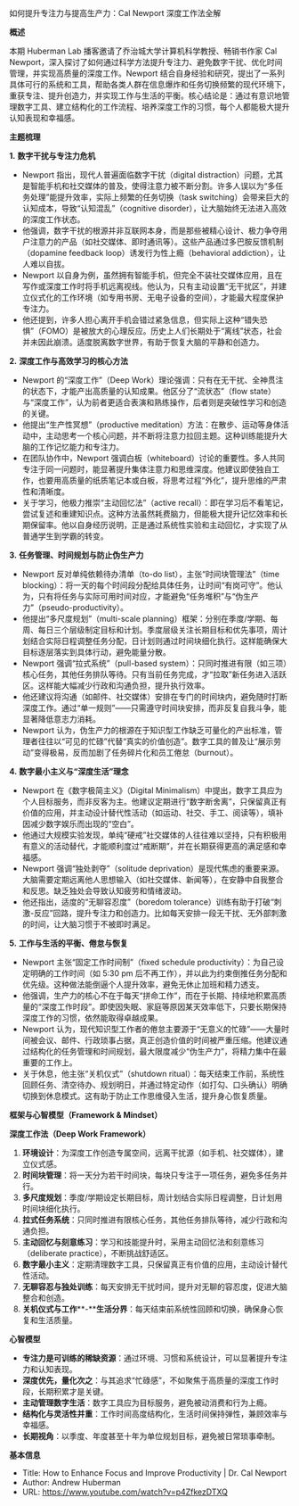 如何提升专注力与提高生产力：Cal Newport 深度工作法全解

  

**概述**

  

本期 Huberman Lab 播客邀请了乔治城大学计算机科学教授、畅销书作家 Cal Newport，深入探讨了如何通过科学方法提升专注力、避免数字干扰、优化时间管理，并实现高质量的深度工作。Newport 结合自身经验和研究，提出了一系列具体可行的系统和工具，帮助各类人群在信息爆炸和任务切换频繁的现代环境下，重获专注、提升创造力，并实现工作与生活的平衡。核心结论是：通过有意识地管理数字工具、建立结构化的工作流程、培养深度工作的习惯，每个人都能极大提升认知表现和幸福感。

  

**主题梳理**

  

**1.** **数字干扰与专注力危机**

- Newport 指出，现代人普遍面临数字干扰（digital distraction）问题，尤其是智能手机和社交媒体的普及，使得注意力被不断分割。许多人误以为“多任务处理”能提升效率，实际上频繁的任务切换（task switching）会带来巨大的认知成本，导致“认知混乱”（cognitive disorder），让大脑始终无法进入高效的深度工作状态。
- 他强调，数字干扰的根源并非互联网本身，而是那些被精心设计、极力争夺用户注意力的产品（如社交媒体、即时通讯等）。这些产品通过多巴胺反馈机制（dopamine feedback loop）诱发行为性上瘾（behavioral addiction），让人难以自拔。
- Newport 以自身为例，虽然拥有智能手机，但完全不装社交媒体应用，且在写作或深度工作时将手机远离视线。他认为，只有主动设置“无干扰区”，并建立仪式化的工作环境（如专用书房、无电子设备的空间），才能最大程度保护专注力。
- 他还提到，许多人担心离开手机会错过紧急信息，但实际上这种“错失恐惧”（FOMO）是被放大的心理反应。历史上人们长期处于“离线”状态，社会并未因此崩溃。适度脱离数字世界，有助于恢复大脑的平静和创造力。

  

**2.** **深度工作与高效学习的核心方法**

- Newport 的“深度工作”（Deep Work）理论强调：只有在无干扰、全神贯注的状态下，才能产出高质量的认知成果。他区分了“流状态”（flow state）与“深度工作”，认为前者更适合表演和熟练操作，后者则是突破性学习和创造的关键。
- 他提出“生产性冥想”（productive meditation）方法：在散步、运动等身体活动中，主动思考一个核心问题，并不断将注意力拉回主题。这种训练能提升大脑的工作记忆能力和专注力。
- 在团队协作中，Newport 强调白板（whiteboard）讨论的重要性。多人共同专注于同一问题时，能显著提升集体注意力和思维深度。他建议即使独自工作，也要用高质量的纸质笔记本或白板，将思考过程“外化”，提升思维的严肃性和清晰度。
- 关于学习，他极力推崇“主动回忆法”（active recall）：即在学习后不看笔记，尝试复述和重建知识点。这种方法虽然耗费脑力，但能极大提升记忆效率和长期保留率。他以自身经历说明，正是通过系统性实验和主动回忆，才实现了从普通学生到学霸的转变。

  

**3.** **任务管理、时间规划与防止伪生产力**

- Newport 反对单纯依赖待办清单（to-do list），主张“时间块管理法”（time blocking）：将一天的每个时间段分配给具体任务，让时间“有岗可守”。他认为，只有将任务与实际可用时间对应，才能避免“任务堆积”与“伪生产力”（pseudo-productivity）。
- 他提出“多尺度规划”（multi-scale planning）框架：分别在季度/学期、每周、每日三个层级制定目标和计划。季度层级关注长期目标和优先事项，周计划结合实际日程调整任务分配，日计划则通过时间块细化执行。这样能确保大目标逐层落实到具体行动，避免能量分散。
- Newport 强调“拉式系统”（pull-based system）：只同时推进有限（如三项）核心任务，其他任务排队等待。只有当前任务完成，才“拉取”新任务进入活跃区。这样能大幅减少行政和沟通负担，提升执行效率。
- 他还建议将沟通（如邮件、社交媒体）安排在专门的时间块内，避免随时打断深度工作。通过“单一规则”——只需遵守时间块安排，而非反复自我斗争，能显著降低意志力消耗。
- Newport 认为，伪生产力的根源在于知识型工作缺乏可量化的产出标准，管理者往往以“可见的忙碌”代替“真实的价值创造”。数字工具的普及让“展示劳动”变得极易，反而加剧了任务碎片化和员工倦怠（burnout）。

  

**4.** **数字最小主义与“深度生活”理念**

- Newport 在《数字极简主义》（Digital Minimalism）中提出，数字工具应为个人目标服务，而非反客为主。他建议定期进行“数字断舍离”，只保留真正有价值的应用，并主动设计替代性活动（如运动、社交、手工、阅读等），填补因减少数字娱乐而出现的“空白”。
- 他通过大规模实验发现，单纯“硬戒”社交媒体的人往往难以坚持，只有积极用有意义的活动替代，才能顺利度过“戒断期”，并在长期获得更高的满足感和幸福感。
- Newport 强调“独处剥夺”（solitude deprivation）是现代焦虑的重要来源。大脑需要定期远离他人思想输入（如社交媒体、新闻等），在安静中自我整合和反思。缺乏独处会导致认知疲劳和情绪波动。
- 他还指出，适度的“无聊容忍度”（boredom tolerance）训练有助于打破“刺激-反应”回路，提升专注力和创造力。比如每天安排一段无干扰、无外部刺激的时间，让大脑习惯于不被即时满足。

  

**5.** **工作与生活的平衡、倦怠与恢复**

- Newport 主张“固定工作时间制”（fixed schedule productivity）：为自己设定明确的工作时间（如 5:30 pm 后不再工作），并以此为约束倒推任务分配和优先级。这种做法能倒逼个人提升效率，避免无休止加班和精力透支。
- 他强调，生产力的核心不在于每天“拼命工作”，而在于长期、持续地积累高质量的“深度工作时段”。即使因失眠、家庭等原因某天效率低下，只要长期保持深度工作的习惯，依然能取得卓越成果。
- Newport 认为，现代知识型工作者的倦怠主要源于“无意义的忙碌”——大量时间被会议、邮件、行政琐事占据，真正创造价值的时间被严重压缩。他建议通过结构化的任务管理和时间规划，最大限度减少“伪生产力”，将精力集中在最重要的工作上。
- 关于休息，他主张“关机仪式”（shutdown ritual）：每天结束工作前，系统性回顾任务、清空待办、规划明日，并通过特定动作（如打勾、口头确认）明确切换到休息模式。这有助于防止工作思维侵入生活，提升身心恢复质量。

  

**框架与心智模型（****Framework & Mindset****）**

  

**深度工作法（****Deep Work Framework****）**

1. **环境设计**：为深度工作创造专属空间，远离干扰源（如手机、社交媒体），建立仪式感。
2. **时间块管理**：将一天分为若干时间块，每块只专注于一项任务，避免多任务并行。
3. **多尺度规划**：季度/学期设定长期目标，周计划结合实际日程调整，日计划用时间块细化执行。
4. **拉式任务系统**：只同时推进有限核心任务，其他任务排队等待，减少行政和沟通负担。
5. **主动回忆与刻意练习**：学习和技能提升时，采用主动回忆法和刻意练习（deliberate practice），不断挑战舒适区。
6. **数字最小主义**：定期清理数字工具，只保留真正有价值的应用，主动设计替代性活动。
7. **无聊容忍与独处训练**：每天安排无干扰时间，提升对无聊的容忍度，促进大脑整合和创造。
8. **关机仪式与工作****-****生活分界**：每天结束前系统性回顾和切换，确保身心恢复和生活质量。

  

**心智模型**

- **专注力是可训练的稀缺资源**：通过环境、习惯和系统设计，可以显著提升专注力和认知表现。
- **深度优先，量化次之**：与其追求“忙碌感”，不如聚焦于高质量的深度工作时段，长期积累才是关键。
- **主动管理数字生活**：数字工具应为目标服务，避免被动消费和行为上瘾。
- **结构化与灵活性并重**：工作时间高度结构化，生活时间保持弹性，兼顾效率与幸福感。
- **长期视角**：以季度、年度甚至十年为单位规划目标，避免被日常琐事牵制。

  

**基本信息**

- Title: How to Enhance Focus and Improve Productivity | Dr. Cal Newport
- Author: Andrew Huberman
- URL: https://www.youtube.com/watch?v=p4ZfkezDTXQ
